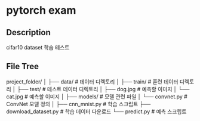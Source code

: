 # pytorch exam

## Description
cifar10 dataset 학습 테스트

## File Tree
project_folder/
│
├── data/ # 데이터 디렉토리
│ ├── train/ # 훈련 데이터 디렉토리
│ ├── test/ # 테스트 데이터 디렉토리
│ ├── dog.jpg # 예측할 이미지
│ └── cat.jpg # 예측할 이미지
│
├── models/ # 모델 관련 파일
│ └── convnet.py # ConvNet 모델 정의
│
├── cnn_mnist.py # 학습 스크립트
├── download_dataset.py # 학습 데이터 다운로드
└── predict.py # 예측 스크립트
